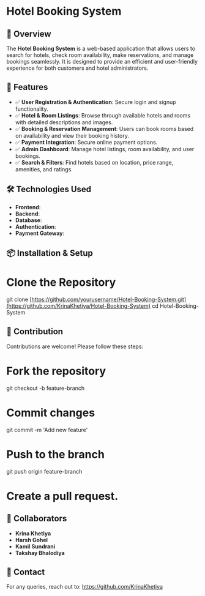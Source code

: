 # Hotel Booking System


## 🚀 Overview
The **Hotel Booking System** is a web-based application that allows users to search for hotels, check room availability, make reservations, and manage bookings seamlessly. It is designed to provide an efficient and user-friendly experience for both customers and hotel administrators.


## 🏨 Features
- ✅ **User Registration & Authentication**: Secure login and signup functionality.
- ✅ **Hotel & Room Listings**: Browse through available hotels and rooms with detailed descriptions and images.
- ✅ **Booking & Reservation Management**: Users can book rooms based on availability and view their booking history.
- ✅ **Payment Integration**: Secure online payment options.
- ✅ **Admin Dashboard**: Manage hotel listings, room availability, and user bookings.
- ✅ **Search & Filters**: Find hotels based on location, price range, amenities, and ratings.


## 🛠 Technologies Used
- **Frontend**: 
- **Backend**:
- **Database**: 
- **Authentication**: 
- **Payment Gateway**: 


## 📦 Installation & Setup

# Clone the Repository
git clone [https://github.com/yourusername/Hotel-Booking-System.git](https://github.com/KrinaKhetiya/Hotel-Booking-System)
cd Hotel-Booking-System


## 🤝 Contribution
Contributions are welcome! Please follow these steps:

# Fork the repository
git checkout -b feature-branch

# Commit changes
git commit -m 'Add new feature'

# Push to the branch
git push origin feature-branch

# Create a pull request.



## 👥 Collaborators
- **Krina Khetiya**
- **Harsh Gohel**
- **Kamil Sundrani**
- **Takshay Bhalodiya**

## 📧 Contact
For any queries, reach out to: https://github.com/KrinaKhetiya

